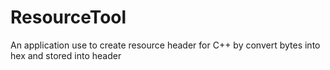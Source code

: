 # ResourceTool
An application use to create resource header for C++ by convert bytes into hex and stored into header
